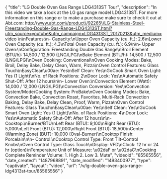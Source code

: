 {
    "title": "LG Double Oven Gas Range LDG4313ST Tour",
    "description": "In this video we take a look at the LG gas range model LDG4313ST.  For more information on this range or to make a purchase make sure to check it out at Abt.com:  http:\/\/www.abt.com\/product\/92265\/LG-Stainless-Steel-Freestanding-Double-Gas-Range-LDG4313ST.html?utm_source=youtube&utm_campaign=LDG4313ST_20170213&utm_medium=video \n\nFeatures:\n- Capacity:\nUpper Oven Capacity (cu. ft.): 2.6\nLower Oven Capacity (cu. ft.): 4.3\nTotal Oven Capacity (cu. ft.): 6.9\n\n- Upper Oven:\nConfiguration: Freestanding Double Gas Range\nBroil Element (BTU\/h): 14,500 \/ 12,500 (LNG\/LPG)\nBake Element (BTU\/h): 14,500 \/ 12,500 (LNG\/LPG)\nOven Cooking: Conventional\nOven Cooking Modes: Bake, Broil, Delay Bake, Delay Clean, Warm, Pizza\nOven Control Features: Glass Touch\nEasyClean\u00ae: Yes\nSelf Clean: Yes\nGoCook Smart Oven Light: Yes (1 Light)\nNo. of Rack Positions: 2\nDoor Lock: Yes\nAutomatic Safety Shut-Off: After 12 hours\n\n- Lower Oven:\nConvection Element (Watt): 14,000 \/ 12,000 (LNG\/LPG)\nConvection Conversion: Yes\nConvection System\/Mode\/Cooking System: ProBake\nOven Cooking Modes: Bake, Convection Bake, Convection Roast, Favorites, Multi-Rack Convection Baking, Delay Bake, Delay Clean, Proof, Warm, Pizza\nOven Control Features: Glass Touch\nEasyClean\u00ae: Yes\nSelf Clean: Yes\nGoCook Smart Oven Light: Yes (1 Light)\nNo. of Rack Positions: 4\nDoor Lock: Yes\nAutomatic Safety Shut-Off: After 12 hours\n\n- Cooktop:\nBurner\/BTU\nLeft Rear (BTU): 9,100\nRight Rear (BTU): 5,000\nLeft Front (BTU): 12,000\nRight Front (BTU): 18,500\nCenter (Warming Zone) (BUT): 10,000 (Oval-Burner)\nCooktop Finish: Porcelain\n\n- Control:\nCooktop Control Type: Front Tilt-Control Knobs\nOven Control Type: Glass Touch\nDisplay: VFD\nClock: 12 hr or 24 hr (option)\nTemperature Unit of Measure: \u02daF or \u02daC\nCooking Complete Reminder Volume: 1. High 2. Low 3. Mute",
    "videoid": "85565556",
    "date_created": "1487968891",
    "date_modified": "1493400977",
    "type": "captivate",
    "layout": "video",
    "url": "\/v\/lg-double-oven-gas-range-ldg4313st-tour\/85565556"
}